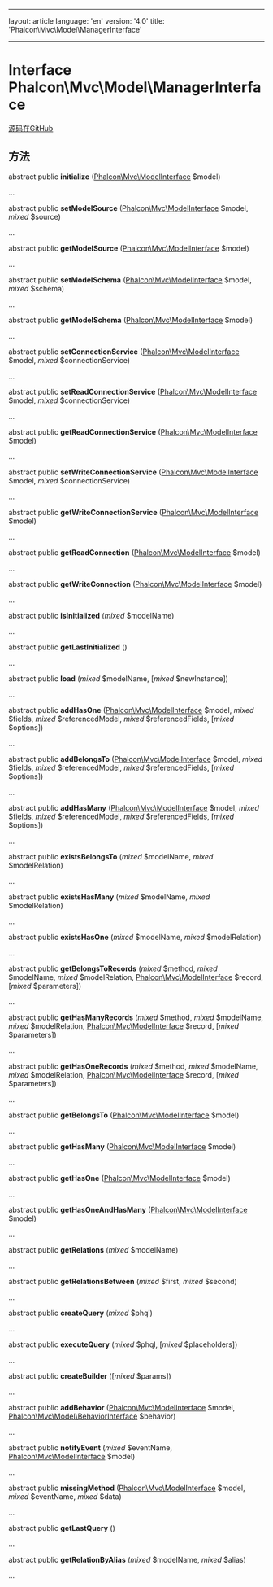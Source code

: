 * * *

layout: article language: 'en' version: '4.0' title: 'Phalcon\Mvc\Model\ManagerInterface'

* * *

# Interface **Phalcon\Mvc\Model\ManagerInterface**

<a href="https://github.com/phalcon/cphalcon/tree/v4.0.0/phalcon/mvc/model/managerinterface.zep" class="btn btn-default btn-sm">源码在GitHub</a>

## 方法

abstract public **initialize** ([Phalcon\Mvc\ModelInterface](/4.0/en/api/Phalcon_Mvc_ModelInterface) $model)

...

abstract public **setModelSource** ([Phalcon\Mvc\ModelInterface](/4.0/en/api/Phalcon_Mvc_ModelInterface) $model, *mixed* $source)

...

abstract public **getModelSource** ([Phalcon\Mvc\ModelInterface](/4.0/en/api/Phalcon_Mvc_ModelInterface) $model)

...

abstract public **setModelSchema** ([Phalcon\Mvc\ModelInterface](/4.0/en/api/Phalcon_Mvc_ModelInterface) $model, *mixed* $schema)

...

abstract public **getModelSchema** ([Phalcon\Mvc\ModelInterface](/4.0/en/api/Phalcon_Mvc_ModelInterface) $model)

...

abstract public **setConnectionService** ([Phalcon\Mvc\ModelInterface](/4.0/en/api/Phalcon_Mvc_ModelInterface) $model, *mixed* $connectionService)

...

abstract public **setReadConnectionService** ([Phalcon\Mvc\ModelInterface](/4.0/en/api/Phalcon_Mvc_ModelInterface) $model, *mixed* $connectionService)

...

abstract public **getReadConnectionService** ([Phalcon\Mvc\ModelInterface](/4.0/en/api/Phalcon_Mvc_ModelInterface) $model)

...

abstract public **setWriteConnectionService** ([Phalcon\Mvc\ModelInterface](/4.0/en/api/Phalcon_Mvc_ModelInterface) $model, *mixed* $connectionService)

...

abstract public **getWriteConnectionService** ([Phalcon\Mvc\ModelInterface](/4.0/en/api/Phalcon_Mvc_ModelInterface) $model)

...

abstract public **getReadConnection** ([Phalcon\Mvc\ModelInterface](/4.0/en/api/Phalcon_Mvc_ModelInterface) $model)

...

abstract public **getWriteConnection** ([Phalcon\Mvc\ModelInterface](/4.0/en/api/Phalcon_Mvc_ModelInterface) $model)

...

abstract public **isInitialized** (*mixed* $modelName)

...

abstract public **getLastInitialized** ()

...

abstract public **load** (*mixed* $modelName, [*mixed* $newInstance])

...

abstract public **addHasOne** ([Phalcon\Mvc\ModelInterface](/4.0/en/api/Phalcon_Mvc_ModelInterface) $model, *mixed* $fields, *mixed* $referencedModel, *mixed* $referencedFields, [*mixed* $options])

...

abstract public **addBelongsTo** ([Phalcon\Mvc\ModelInterface](/4.0/en/api/Phalcon_Mvc_ModelInterface) $model, *mixed* $fields, *mixed* $referencedModel, *mixed* $referencedFields, [*mixed* $options])

...

abstract public **addHasMany** ([Phalcon\Mvc\ModelInterface](/4.0/en/api/Phalcon_Mvc_ModelInterface) $model, *mixed* $fields, *mixed* $referencedModel, *mixed* $referencedFields, [*mixed* $options])

...

abstract public **existsBelongsTo** (*mixed* $modelName, *mixed* $modelRelation)

...

abstract public **existsHasMany** (*mixed* $modelName, *mixed* $modelRelation)

...

abstract public **existsHasOne** (*mixed* $modelName, *mixed* $modelRelation)

...

abstract public **getBelongsToRecords** (*mixed* $method, *mixed* $modelName, *mixed* $modelRelation, [Phalcon\Mvc\ModelInterface](/4.0/en/api/Phalcon_Mvc_ModelInterface) $record, [*mixed* $parameters])

...

abstract public **getHasManyRecords** (*mixed* $method, *mixed* $modelName, *mixed* $modelRelation, [Phalcon\Mvc\ModelInterface](/4.0/en/api/Phalcon_Mvc_ModelInterface) $record, [*mixed* $parameters])

...

abstract public **getHasOneRecords** (*mixed* $method, *mixed* $modelName, *mixed* $modelRelation, [Phalcon\Mvc\ModelInterface](/4.0/en/api/Phalcon_Mvc_ModelInterface) $record, [*mixed* $parameters])

...

abstract public **getBelongsTo** ([Phalcon\Mvc\ModelInterface](/4.0/en/api/Phalcon_Mvc_ModelInterface) $model)

...

abstract public **getHasMany** ([Phalcon\Mvc\ModelInterface](/4.0/en/api/Phalcon_Mvc_ModelInterface) $model)

...

abstract public **getHasOne** ([Phalcon\Mvc\ModelInterface](/4.0/en/api/Phalcon_Mvc_ModelInterface) $model)

...

abstract public **getHasOneAndHasMany** ([Phalcon\Mvc\ModelInterface](/4.0/en/api/Phalcon_Mvc_ModelInterface) $model)

...

abstract public **getRelations** (*mixed* $modelName)

...

abstract public **getRelationsBetween** (*mixed* $first, *mixed* $second)

...

abstract public **createQuery** (*mixed* $phql)

...

abstract public **executeQuery** (*mixed* $phql, [*mixed* $placeholders])

...

abstract public **createBuilder** ([*mixed* $params])

...

abstract public **addBehavior** ([Phalcon\Mvc\ModelInterface](/4.0/en/api/Phalcon_Mvc_ModelInterface) $model, [Phalcon\Mvc\Model\BehaviorInterface](/4.0/en/api/Phalcon_Mvc_Model_BehaviorInterface) $behavior)

...

abstract public **notifyEvent** (*mixed* $eventName, [Phalcon\Mvc\ModelInterface](/4.0/en/api/Phalcon_Mvc_ModelInterface) $model)

...

abstract public **missingMethod** ([Phalcon\Mvc\ModelInterface](/4.0/en/api/Phalcon_Mvc_ModelInterface) $model, *mixed* $eventName, *mixed* $data)

...

abstract public **getLastQuery** ()

...

abstract public **getRelationByAlias** (*mixed* $modelName, *mixed* $alias)

...
